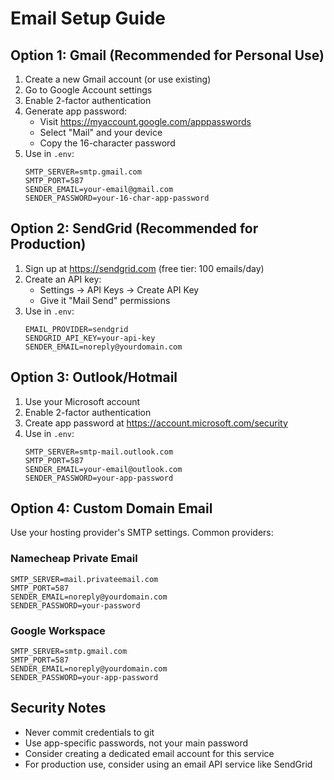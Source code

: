 # Email Setup Guide

## Option 1: Gmail (Recommended for Personal Use)

1. Create a new Gmail account (or use existing)
2. Go to Google Account settings
3. Enable 2-factor authentication
4. Generate app password:
   - Visit https://myaccount.google.com/apppasswords
   - Select "Mail" and your device
   - Copy the 16-character password
5. Use in `.env`:
   ```
   SMTP_SERVER=smtp.gmail.com
   SMTP_PORT=587
   SENDER_EMAIL=your-email@gmail.com
   SENDER_PASSWORD=your-16-char-app-password
   ```

## Option 2: SendGrid (Recommended for Production)

1. Sign up at https://sendgrid.com (free tier: 100 emails/day)
2. Create an API key:
   - Settings → API Keys → Create API Key
   - Give it "Mail Send" permissions
3. Use in `.env`:
   ```
   EMAIL_PROVIDER=sendgrid
   SENDGRID_API_KEY=your-api-key
   SENDER_EMAIL=noreply@yourdomain.com
   ```

## Option 3: Outlook/Hotmail

1. Use your Microsoft account
2. Enable 2-factor authentication
3. Create app password at https://account.microsoft.com/security
4. Use in `.env`:
   ```
   SMTP_SERVER=smtp-mail.outlook.com
   SMTP_PORT=587
   SENDER_EMAIL=your-email@outlook.com
   SENDER_PASSWORD=your-app-password
   ```

## Option 4: Custom Domain Email

Use your hosting provider's SMTP settings. Common providers:

### Namecheap Private Email
```
SMTP_SERVER=mail.privateemail.com
SMTP_PORT=587
SENDER_EMAIL=noreply@yourdomain.com
SENDER_PASSWORD=your-password
```

### Google Workspace
```
SMTP_SERVER=smtp.gmail.com
SMTP_PORT=587
SENDER_EMAIL=noreply@yourdomain.com
SENDER_PASSWORD=your-app-password
```

## Security Notes

- Never commit credentials to git
- Use app-specific passwords, not your main password
- Consider creating a dedicated email account for this service
- For production use, consider using an email API service like SendGrid